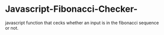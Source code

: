 # Javascript-Fibonacci-Checker-
javascript function that cecks whether an input is in the fibonacci sequence or not.

